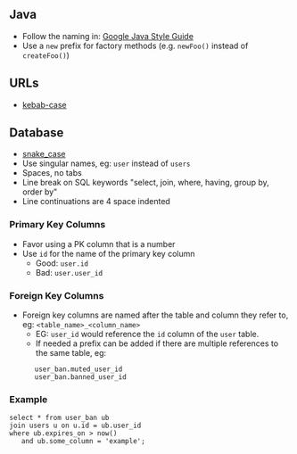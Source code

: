 ## Java
- Follow the naming in: [Google Java Style Guide](https://google.github.io/styleguide/javaguide.html#s5-naming)
- Use a `new` prefix for factory methods (e.g. `newFoo()` instead of `createFoo()`)

## URLs
- [kebab-case](https://en.wikipedia.org/wiki/Kebab_case)

## Database
- [snake_case](https://en.wikipedia.org/wiki/Snake_case) 
- Use singular names, eg: `user` instead of `users`
- Spaces, no tabs
- Line break on SQL keywords "select, join, where, having, group by, order by"
- Line continuations are 4 space indented

### Primary Key Columns
- Favor using a PK column that is a number
- Use `id` for the name of the primary key column
   - Good: `user.id`
   - Bad: `user.user_id`

### Foreign Key Columns
- Foreign key columns are named after the table and column they refer to, eg: `<table_name>_<column_name>`
   - EG: `user_id` would reference the `id` column of the `user` table.
   - If needed a prefix can be added if there are multiple references to the same table, eg:
   ```
      user_ban.muted_user_id
      user_ban.banned_user_id
   ```

### Example
```
select * from user_ban ub
join users u on u.id = ub.user_id
where ub.expires_on > now()
   and ub.some_column = 'example';
```
